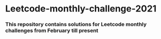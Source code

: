 # Leetcode-monthly-challenge-2021
### This repository contains solutions for Leetcode monthly challenges from February till present
